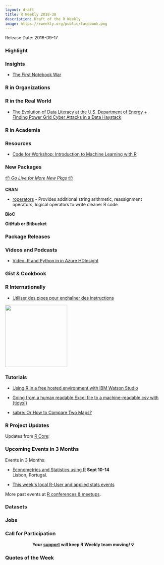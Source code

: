 ```yaml
---
layout: draft
title: R Weekly 2018-38
description: Draft of the R Weekly
image: https://rweekly.org/public/facebook.png
---
```


Release Date: 2018-09-17

###  Highlight



### Insights

+ [The First Notebook War](https://yihui.name/en/2018/09/notebook-war/)

###  R in Organizations



### R in the Real World

+ [The Evolution of Data Literacy at the U.S. Department of Energy + Finding Power Grid Cyber Attacks in a Data Haystack](https://rud.is/b/2018/09/12/the-evolution-of-data-literacy-at-the-u-s-department-of-energy-finding-power-grid-cyber-attacks-in-a-data-haystack/)


###  R in Academia



###  Resources

+ [Code for Workshop: Introduction to Machine Learning with R](https://shirinsplayground.netlify.com/2018/06/intro_to_ml_workshop_heidelberg/)

###  New Packages

<p class="added-hostname"><a href="https://rweekly.org/live" target="_blank" class="externalLink">📦 <i>Go Live for More New Pkgs</i> 📦</a></p>

**CRAN**

+ [roperators](https://cran.r-project.org/web/packages/roperators/index.html) - Provides additional string arithmetic, reassignment operators, logical operators to write cleaner R code

**BioC**


**GitHub or Bitbucket**


### Package Releases



###  Videos and Podcasts

+ [Video: R and Python in in Azure HDInsight](http://blog.revolutionanalytics.com/2018/09/r-python-azure-hdinsight.html)

### Gist & Cookbook




### R Internationally

+ [Utiliser des pipes pour enchaîner des instructions](http://perso.ens-lyon.fr/lise.vaudor/utiliser-des-pipes-pour-enchainer-des-instructions/)


<img src="http://perso.ens-lyon.fr/lise.vaudor/Rfigures/Piping/piping_piped.jpg" width="200"></img>

###  Tutorials

+ [Using R in a free hosted environment with IBM Watson Studio](https://www.littlemissdata.com/blog/watsonstudio) 

+ [Going from a human readable Excel file to a machine-readable csv with {tidyxl}](http://www.brodrigues.co/blog/2018-09-11-human_to_machine/)

+ [sabre: Or How to Compare Two Maps?](https://nowosad.github.io/post/sabre-bp/)


<!--<div class="post-more-begi
n"></div><div class="post-more-end"></div>-->

###  R Project Updates

Updates from [R Core](http://developer.r-project.org/blosxom.cgi/R-devel/NEWS):


###  Upcoming Events in 3 Months

Events in 3 Months:

+ [Econometrics and Statistics using R](http://gades-training.com/en/cursos/Econometrics-and-Statistics-Using-R) **Sept 10-14** <br />
Lisbon, Portugal.

+ [This week's local R-User and applied stats events](https://community.rstudio.com/c/irl)

More past events at [R conferences & meetups](https://conf.rweekly.org).

### Datasets




### Jobs




###  Call for Participation



<p class="hide-support added-hostname support-rweekly" style="text-align: center;font-weight: bold;">Your <a class="non-visited externalLink" href="https://www.patreon.com/rweekly" onclick="pas(this)">support</a> will keep R Weekly team moving! 💡</p>

###  Quotes of the Week

